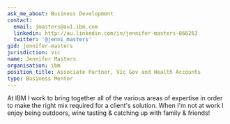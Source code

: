```yaml
---
ask_me_about: Business Development
contact:
  email: jmasters@au1.ibm.com
  linkedin: http://au.linkedin.com/in/jennifer-masters-866263
  twitter: '@jenni_masters'
gid: jennifer-masters
jurisdiction: vic
name: Jennifer Masters
organisation: ibm
position_title: Associate Partner, Vic Gov and Health Accounts
type: Business Mentor
---
```


At IBM I work to bring together all of the various areas of expertise in order to make the right mix required for a client's solution.
When I'm not at work I enjoy being outdoors, wine tasting & catching up with family & friends!